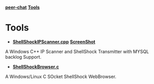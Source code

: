 **[peer-chat](../)** **[Tools](Readme.md)**

# Tools

* **[ShellShockIPScanner.cpp](ShellShockIPScanner.cpp)** **[ScreenShot](ShellShockIPScanner.png)**

A Windows C++ IP Scanner and ShellShock Transmitter with MYSQL backlog Support.


* **[ShellShockBrowser.c](ShellShockBrowser.c)** 

A Windows/Linux C SOcket ShellShock WebBrowser.
